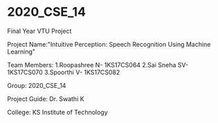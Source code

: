 # 2020_CSE_14

Final Year VTU Project 

Project Name:"Intuitive Perception: Speech Recognition Using Machine Learning"

Team Members:
1.Roopashree N- 1KS17CS064
2.Sai Sneha SV- 1KS17CS070
3.Spoorthi V-   1KS17CS082

Group: 2020_CSE_14

Project Guide: Dr. Swathi K

College: KS Institute of Technology 
